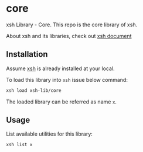 # core

xsh Library - Core.
This repo is the core library of xsh.

About xsh and its libraries, check out [xsh document](https://github.com/alexzhangs/xsh)

## Installation

Assume [xsh](https://github.com/alexzhangs/xsh) is already installed at your local.

To load this library into `xsh` issue below command:

```bash
xsh load xsh-lib/core
```

The loaded library can be referred as name `x`.

## Usage

List available utilities for this library:

```bash
xsh list x
```
